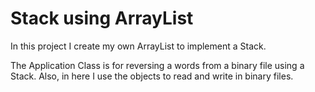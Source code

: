 # Stack using ArrayList


In this project I create my own ArrayList to implement a Stack.

The Application Class is for reversing a words from a binary file using a Stack.
Also, in here I use the objects to read and write in binary files.
